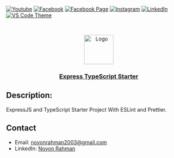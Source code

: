 [![Youtube][youtube-shield]][youtube-url]
[![Facebook][facebook-shield]][facebook-url]
[![Facebook Page][facebook-shield]][facebook-group-url]
[![Instagram][instagram-shield]][instagram-url]
[![LinkedIn][linkedin-shield]][linkedin-url]
[![VS Code Theme][vscode-shield]][vscode-theme-url]

<!-- PROJECT LOGO -->
<br />
<p align="center">
    <img src="https://i.ibb.co/c64q254/noyon-logo-dark.png" alt="Logo" width="80" height="80" />
    <h3 align="center">
        <a href="https://github.com/noyonalways/express-typescript-starter" target="_blank" >
            Express TypeScript Starter
        </a>
    </h3>
</p>

## Description:

ExpressJS and TypeScript Starter Project With ESLint and Prettier.

## Contact

- Email: [noyonrahman2003@gmail.com](mailto:noyonrahman2003@gmail.com)
- LinkedIn: [Noyon Rahman](https://linkedin.com/in/noyonalways)

<!-- MARKDOWN LINKS & IMAGES -->

[youtube-shield]: https://img.shields.io/badge/-Youtube-black.svg?style=round-square&logo=youtube&color=555&logoColor=white
[youtube-url]: https://youtube.com/@deskofnoyon
[facebook-shield]: https://img.shields.io/badge/-Facebook-black.svg?style=round-square&logo=facebook&color=555&logoColor=white
[facebook-url]: https://facebook.com/noyonalways
[facebook-group-url]: https://facebook.com/webbronoyon
[instagram-shield]: https://img.shields.io/badge/-Instagram-black.svg?style=round-square&logo=instagram&color=555&logoColor=white
[instagram-url]: https://instagram.com/noyonalways
[linkedin-shield]: https://img.shields.io/badge/-LinkedIn-black.svg?style=round-square&logo=linkedin&colorB=555
[linkedin-url]: https://linkedin.com/in/noyonalways
[vscode-shield]: https://img.shields.io/badge/-VS%20Code%20Theme-black.svg?style=round-square&logo=visualstudiocode&colorB=555
[vscode-theme-url]: https://marketplace.visualstudio.com/items?itemName=noyonalways.codevibe-themes
